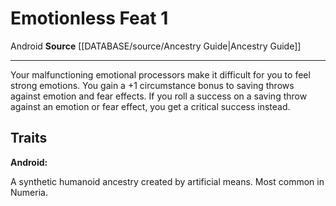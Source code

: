 ﻿---
actions: null
cost: null
element: null
feat: Emotionless
frequency: null
heighten_level: null
id: '2461'
level: '1'
name: Emotionless
prerequisite: null
rarity: Common
requirement: null
rus_type_level: null
school: null
source: '[[DATABASE/source/Ancestry Guide|Ancestry Guide]]'
subcategory: null
trait:
- '[[DATABASE/trait/Android|Android]]'
trigger: null
type: Feat

---
# Emotionless <span class="item-type">Feat 1</span>

<span class="item-trait">Android</span>
**Source** [[DATABASE/source/Ancestry Guide|Ancestry Guide]]

---
Your malfunctioning emotional processors make it difficult for you to feel strong emotions. You gain a +1 circumstance bonus to saving throws against emotion and fear effects. If you roll a success on a saving throw against an emotion or fear effect, you get a critical success instead.

## Traits

**Android:**

A synthetic humanoid ancestry created by artificial means. Most common in Numeria.